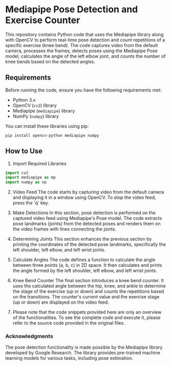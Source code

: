 # Mediapipe Pose Detection and Exercise Counter

This repository contains Python code that uses the Mediapipe library along with OpenCV to perform real-time pose detection and count repetitions of a specific exercise (knee bend). The code captures video from the default camera, processes the frames, detects poses using the Mediapipe Pose model, calculates the angle of the left elbow joint, and counts the number of knee bends based on the detected angles.

## Requirements

Before running the code, ensure you have the following requirements met:

- Python 3.x
- OpenCV (`cv2`) library
- Mediapipe (`mediapipe`) library
- NumPy (`numpy`) library

You can install these libraries using pip:

```
pip install opencv-python mediapipe numpy
```


## How to Use

1. Import Required Libraries

```python
import cv2
import mediapipe as mp
import numpy as np
```
2. Video Feed
The code starts by capturing video from the default camera and displaying it in a window using OpenCV. To stop the video feed, press the 'q' key.

3. Make Detections
In this section, pose detection is performed on the captured video feed using Mediapipe's Pose model. The code extracts pose landmarks (joints) from the detected poses and renders them on the video frames with lines connecting the joints.

4. Determining Joints
This section enhances the previous section by printing the coordinates of the detected pose landmarks, specifically the left shoulder, left elbow, and left wrist joints.

5. Calculate Angles
The code defines a function to calculate the angle between three points (a, b, c) in 2D space. It then calculates and prints the angle formed by the left shoulder, left elbow, and left wrist joints.

6. Knee Bend Counter
The final section introduces a knee bend counter. It uses the calculated angle between the hip, knee, and ankle to determine the stage of the exercise (up or down) and counts the repetitions based on the transitions. The counter's current value and the exercise stage (up or down) are displayed on the video feed.

7. Please note that the code snippets provided here are only an overview of the functionalities. To see the complete code and execute it, please refer to the source code provided in the original files.

### Acknowledgments
The pose detection functionality is made possible by the Mediapipe library developed by Google Research. The library provides pre-trained machine learning models for various tasks, including pose estimation.







